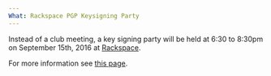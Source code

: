 ```yaml
---
What: Rackspace PGP Keysigning Party
---
```

Instead of a club meeting, a key signing party will be held at 6:30 to 8:30pm on September 15th, 2016 at <a href="https://www.google.com/maps/place/Rackspace/@37.207734,-80.4211283,17z">Rackspace</a>. 

For more information see <a href="https://keyparty.vtcsec.org/">this page</a>. 


